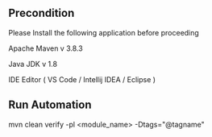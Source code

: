 ## Precondition


Please Install the following application before proceeding

Apache Maven v 3.8.3

Java JDK v 1.8

IDE Editor ( VS Code / Intellij IDEA / Eclipse )

## Run Automation

mvn clean verify -pl <module_name>  -Dtags="@tagname"